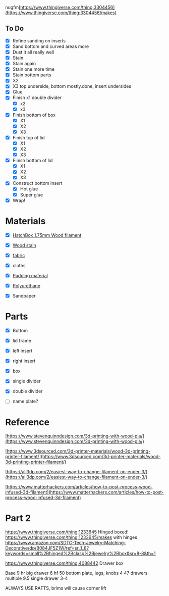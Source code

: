 nugfm[https://www.thingiverse.com/thing:3304456](https://www.thingiverse.com/thing:3304456/makes)

  

## To Do

- [x] Refine sanding on inserts
- [x] Sand bottom and curved areas more
- [x] Dust it all really well
- [x] Stain
- [x] Stain again
- [x] Stain one more time
- [x] Stain bottom parts
- [x] X2
- [x] X3 top underside, bottom mostly.done, insert undersides
- [x] Glue
- [x] Finish x1 double divider
    - [x] x2
    - [x] x3
- [x] Finish bottom of box
    - [x] X1
    - [x] X2
    - [x] X3
- [x] Finish top of lid
    - [x] X1
    - [x] X2
    - [x] X3
- [x] Finish bottom of lid
    - [x] X1
    - [x] X2
    - [x] X3
- [x] Construct bottom insert
    - [x] Hot glue
    - [x] Super glue
- [x] Wrap!

# Materials

- [x] [HatchBox 1.75mm Wood filament](https://www.amazon.com/HATCHBOX-3D-Filament-Dimensional-Accuracy/dp/B01092XXD4/ref=sr_1_3?crid=3DH5K4ZY7X779&keywords=hatchbox+wood+pla&qid=1659908949&sprefix=hatchbox+wood+pla%2Caps%2C81&sr=8-3)
- [x] [Wood stain](https://www.amazon.com/Varathane-211801-Premium-Stain-Mahogany/dp/B000BZZ1AI/ref=sr_1_2?crid=A1RUNT255R6Z&keywords=mahogany+wood+stain&qid=1659912491&sprefix=mahagony+wood+stain%2Caps%2C95&sr=8-2)
- [x] [fabric](https://www.amazon.com/Adhesive-Velvet-Self-Adhesive-Flannel-Jewelry/dp/B081GW4B99/ref=sr_1_3?crid=PHFBUMIAPW1B&keywords=velvet%2Bfabric%2Bsheet&qid=1659915567&sprefix=velvet%2Bfabric%2Bsheet%2Caps%2C93&sr=8-3&th=1)
- [x] cloths
- [x] [Padding material](https://www.amazon.com/LUVFABRICS-Batting-Multipurpose-Polyester-Upholstery/dp/B084BTH5W4/ref=sr_1_3?crid=2C4PD7OSIH1GH&keywords=wadding%2Bfabric&qid=1659913643&sprefix=wadding%2Bfabric%2Caps%2C83&sr=8-3&th=1)
- [x] [Polyurethane](https://www.amazon.com/Minwax-40910000-Wipe-Finish-Clear/dp/B000VZJGPO/ref=sr_1_5?crid=1CRHC9RN5IJ27&keywords=polyurethane+wood&qid=1659910262&sprefix=polyeurethane+wood%2Caps%2C77&sr=8-5)
- [x] Sandpaper

  

# Parts

- [x] Bottom
- [x] lid frame
- [x] left insert
- [x] right insert
- [x] box
- [x] single divider
- [x] double divider
- [ ] name plate?

  

  

  

# Reference

[https://www.stevenquinndesign.com/3d-printing-with-wood-pla/](https://www.stevenquinndesign.com/3d-printing-with-wood-pla/)

  

[https://www.3dsourced.com/3d-printer-materials/wood-3d-printing-printer-filament/](https://www.3dsourced.com/3d-printer-materials/wood-3d-printing-printer-filament/)

  

[https://all3dp.com/2/easiest-way-to-change-filament-on-ender-3/](https://all3dp.com/2/easiest-way-to-change-filament-on-ender-3/)

[https://www.matterhackers.com/articles/how-to-post-process-wood-infused-3d-filament](https://www.matterhackers.com/articles/how-to-post-process-wood-infused-3d-filament)



# Part 2
https://www.thingiverse.com/thing:1233645 Hinged boxed!
https://www.thingiverse.com/thing:1233645/makes with hinges
https://www.amazon.com/SDTC-Tech-Jewelry-Matching-Decorative/dp/B084JF5Z1W/ref=sr_1_8?keywords=small%2Bhinged%2Bclasp%2Bjewelry%2Bbox&sr=8-8&th=1

https://www.thingiverse.com/thing:4088442 Drawer box

Base 9 hr
big drawer 6 hf 50
bottom plate, legs, knobs 4 47
drawers multiple 9.5
single drawer 3-4

ALWAYS USE RAFTS, brims will cause corner lift